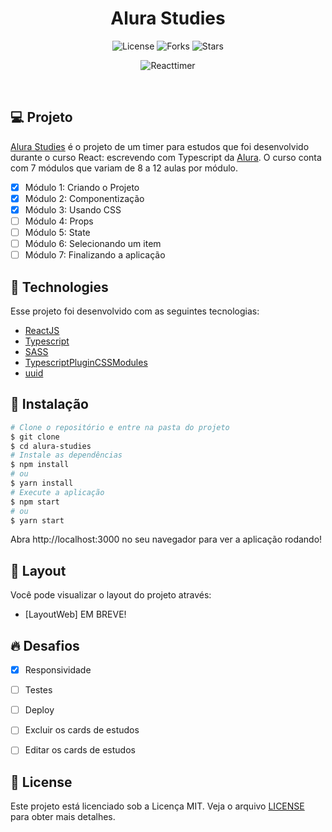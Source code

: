 <h1 align="center">
  Alura Studies
</h1>

<p align="center">
  <img src="https://img.shields.io/badge/license-MIT-%23835afd" alt="License">
  <img src="https://img.shields.io/badge/forks-MIT-%23835afd" alt="Forks">
  <img src="https://img.shields.io/badge/stars-MIT-%23835afd" alt="Stars">
</p>

<p align="center">
  <img src="https://user-images.githubusercontent.com/43352880/170829114-87da5aaa-3a4f-433a-8973-f44fe8d964df.PNG" alt="Reacttimer">
</p>

<br>

## 💻 Projeto

[Alura Studies](#) é o projeto de um timer para estudos que foi desenvolvido durante o curso React: escrevendo com Typescript da [Alura](https://alura.com.br/). O curso conta com 7 módulos que variam de 8 a 12 aulas por módulo.

 - [x] Módulo 1: Criando o Projeto
 - [x] Módulo 2: Componentização
 - [x] Módulo 3: Usando CSS
 - [ ] Módulo 4: Props
 - [ ] Módulo 5: State
 - [ ] Módulo 6: Selecionando um item
 - [ ] Módulo 7: Finalizando a aplicação

## 🧪 Technologies

Esse projeto foi desenvolvido com as seguintes tecnologias:

 - [ReactJS](https://reactjs.org)
 - [Typescript](https://www.typescriptlang.org/)
 - [SASS](https://www.npmjs.com/package/sass)
 - [TypescriptPluginCSSModules](https://www.npmjs.com/package/typescript-plugin-css-modules)
 - [uuid](https://www.npmjs.com/package/uuid)


## 🚀 Instalação

```bash
# Clone o repositório e entre na pasta do projeto
$ git clone
$ cd alura-studies
# Instale as dependências
$ npm install
# ou
$ yarn install
# Execute a aplicação
$ npm start
# ou
$ yarn start
```

Abra http://localhost:3000 no seu navegador para ver a aplicação rodando!

## 🔖 Layout

Você pode visualizar o layout do projeto através:

 - [LayoutWeb] EM BREVE! 

## 🔥 Desafios
 - [x] Responsividade
 - [ ] Testes
 - [ ] Deploy
 - [ ] Excluir os cards de estudos
 - [ ] Editar os cards de estudos


## 📝 License

Este projeto está licenciado sob a Licença MIT. Veja o arquivo [LICENSE](LICENSE) para obter mais detalhes.
